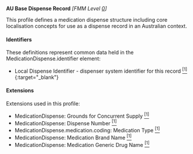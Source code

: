 **AU Base Dispense Record** *[FMM Level [0](http://build.fhir.org/versions.html#maturity)]*

This profile defines a medication dispense structure including core localisation concepts for use as a dispense record in an Australian context.

#### Identifiers
These definitions represent common data held in the MedicationDispense.identifier element:
* Local Dispense Identifier - dispenser system identifier for this record [<sup>[1]</sup>](http://ns.electronichealth.net.au/id/hpio-scoped/dispense/1.0/index.html){:target="_blank"}


#### Extensions
Extensions used in this profile:
* MedicationDispense: Grounds for Concurrent Supply [<sup>[1]</sup>](http://hl7.org.au/fhir/StructureDefinition/grounds-for-concurrent-supply)
* MedicationDispense: Dispense Number [<sup>[1]</sup>](http://hl7.org.au/fhir/StructureDefinition/dispense-number)
* MedicationDispense.medication.coding: Medication Type [<sup>[1]</sup>](http://hl7.org.au/fhir/StructureDefinition/medication-type)
* MedicationDispense: Medication Brand Name [<sup>[1]</sup>](http://hl7.org.au/fhir/StructureDefinition/medication-brand-name)
* MedicationDispense: Medication Generic Drug Name [<sup>[1]</sup>](http://hl7.org.au/fhir/StructureDefinition/medication-generic-name)

